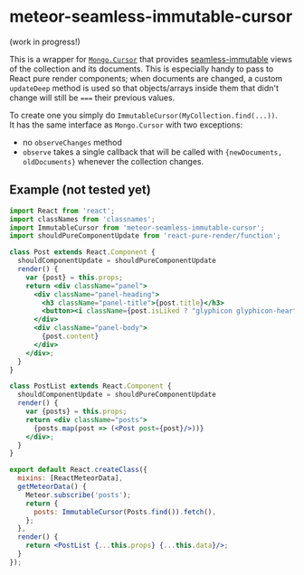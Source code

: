 # meteor-seamless-immutable-cursor

(work in progress!)

This is a wrapper for [`Mongo.Cursor`](http://docs.meteor.com/#/full/mongo_cursor) that provides
[seamless-immutable](https://github.com/rtfeldman/seamless-immutable) views of the collection and its documents.
This is especially handy to pass to React pure render components; when documents are changed, a custom
`updateDeep` method is used so that objects/arrays inside them that didn't change will still be `===` their
previous values.

To create one you simply do `ImmutableCursor(MyCollection.find(...))`.  
It has the same interface as `Mongo.Cursor` with two exceptions:
* no `observeChanges` method
* `observe` takes a single callback that will be called with `{newDocuments, oldDocuments}`
  whenever the collection changes.

## Example (not tested yet)

```jsx
import React from 'react';
import classNames from 'classnames';
import ImmutableCursor from 'meteor-seamless-immutable-cursor';
import shouldPureComponentUpdate from 'react-pure-render/function';

class Post extends React.Component {
  shouldComponentUpdate = shouldPureComponentUpdate
  render() {
    var {post} = this.props;
    return <div className="panel">
      <div className="panel-heading">
        <h3 className="panel-title">{post.title}</h3>
        <button><i className={post.isLiked ? "glyphicon glyphicon-heart" : "glyphicon glyphicon-heart-empty"}/></button>
      </div>
      <div className="panel-body">
        {post.content}
      </div>
    </div>;
  }  
}

class PostList extends React.Component {
  shouldComponentUpdate = shouldPureComponentUpdate
  render() {
    var {posts} = this.props;
    return <div className="posts">
      {posts.map(post => (<Post post={post}/>))}
    </div>;
  }
}

export default React.createClass({
  mixins: [ReactMeteorData], 
  getMeteorData() {
    Meteor.subscribe('posts');
    return {
      posts: ImmutableCursor(Posts.find()).fetch(),
    };
  },
  render() {
    return <PostList {...this.props} {...this.data}/>;
  }
});
```
